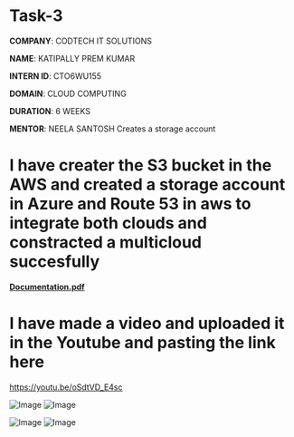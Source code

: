# Task-3

**COMPANY**: CODTECH IT SOLUTIONS

**NAME**: KATIPALLY PREM KUMAR

**INTERN ID**: CTO6WU155

**DOMAIN**: CLOUD COMPUTING

**DURATION**: 6 WEEKS

**MENTOR**: NEELA SANTOSH
Creates a storage account 
# I have creater the S3 bucket in the AWS and created a storage account in Azure and Route 53 in aws to integrate both clouds and constracted a multicloud succesfully 
**[Documentation.pdf](https://github.com/user-attachments/files/19197422/Documentation.pdf)**
# I have made a video and uploaded it in the Youtube and pasting the link here
https://youtu.be/oSdtVD_E4sc

![Image](https://github.com/user-attachments/assets/0922b5e1-0d28-48b4-82fa-087865128648)
![Image](https://github.com/user-attachments/assets/8e18271d-5cf4-4f10-b509-a7a7a5a6158e)

![Image](https://github.com/user-attachments/assets/823efe1c-2ac3-4f10-bf53-9831f4f01e4a)
![Image](https://github.com/user-attachments/assets/96701f5d-7c94-4034-aa08-22f80bcbae8f)

